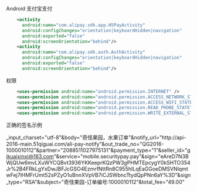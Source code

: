 Android 支付宝支付

```xml
    <activity
      android:name="com.alipay.sdk.app.H5PayActivity"
      android:configChanges="orientation|keyboardHidden|navigation"
      android:exported="false"
      android:screenOrientation="behind"/>
    <activity
      android:name="com.alipay.sdk.auth.AuthActivity"
      android:configChanges="orientation|keyboardHidden|navigation"
      android:exported="false"
      android:screenOrientation="behind"/>
```

权限

```xml
    <uses-permission android:name="android.permission.INTERNET" />
    <uses-permission android:name="android.permission.ACCESS_NETWORK_STATE" />
    <uses-permission android:name="android.permission.ACCESS_WIFI_STATE" />
    <uses-permission android:name="android.permission.READ_PHONE_STATE" />
    <uses-permission android:name="android.permission.WRITE_EXTERNAL_STORAGE" />
```

正确的签名示例

>
_input_charset=\"utf-8\"&body=\"奇怪果园，水果订单\"&notify_url=\"http:\/\/api-2016-main.51qiguai.com\/ali-pay-notify\"&out_trade_no=\"QG2016-1000010112\"&partner=\"2088511027975131\"&payment_type=\"1\"&seller_id=\"qikuaixinxi@163.com\"&service=\"mobile.securitypay.pay\"&sign=\"eAreD7N3BWjQUw6mvLXuWYCQBvt3936YKKeeprKQzPW3gPHMTEpcygY0kSHTO354Jr%2B4FRkLgYxDwJBFJcGSO4EzmrfNttRn8C955hILqEaGGoeDMSVNlqmtwFej7lHMFrUmt52sPZyO1uBnnXVpVB7iCJSWbncTtydQpPNn6aY%3D\"&sign_type=\"RSA\"&subject=\"奇怪果园-订单编号:1000010112\"&total_fee=\"49.00\"
